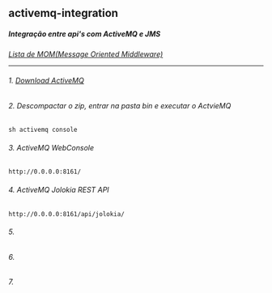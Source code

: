 ## activemq-integration
##### Integração entre api's com ActiveMQ e JMS
*[Lista de MOM(Message Oriented Middleware)](https://en.wikipedia.org/wiki/Message_broker)*

<hr></hr>

###### 1. [Download ActiveMQ](https://activemq.apache.org/components/classic/download/)
###### 2. Descompactar o zip, entrar na pasta bin e executar o ActvieMQ
    sh activemq console 
###### 3. ActiveMQ WebConsole
    http://0.0.0.0:8161/
###### 4. ActiveMQ Jolokia REST API 
    http://0.0.0.0:8161/api/jolokia/
###### 5. 
###### 6. 
###### 7. 
